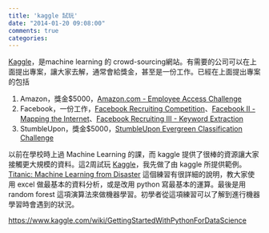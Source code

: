 ```yaml
---
title: 'kaggle 試玩'
date: "2014-01-20 09:08:00"
comments: true
categories: 
---
```

[Kaggle](https://www.kaggle.com/)，是machine learning 的 crowd-sourcing網站。有需要的公司可以在上面提出專案，讓大家去解，通常會給獎金，甚至是一份工作。已經在上面提出專案的包括

1. Amazon，獎金$5000，[Amazon.com - Employee Access Challenge](https://www.kaggle.com/c/amazon-employee-access-challenge)
2. Facebook，一份工作，[Facebook Recruiting Competition](https://www.kaggle.com/c/FacebookRecruiting)、[Facebook II - Mapping the Internet](https://www.kaggle.com/c/facebook-ii)、[Facebook Recruiting III - Keyword Extraction](https://www.kaggle.com/c/facebook-recruiting-iii-keyword-extraction)
3. StumbleUpon，獎金$5000，[StumbleUpon Evergreen Classification Challenge](https://www.kaggle.com/c/stumbleupon)

以前在學校時上過 Machine Learning 的課，而 kaggle 提供了很棒的資源讓大家接觸更大規模的資料。這2周試玩 [Kaggle](https://www.kaggle.com/)，我先做了由 kaggle 所提供範例。  
[Titanic: Machine Learning from Disaster](https://www.kaggle.com/c/titanic-gettingStarted) 這個練習有很詳細的說明，教大家使用 excel 做最基本的資料分析，或是改用 python 寫最基本的運算。最後是用 random forest 這項演算法來做機器學習。初學者從這項練習可以了解到進行機器學習時會遇到的狀況。


https://www.kaggle.com/wiki/GettingStartedWithPythonForDataScience